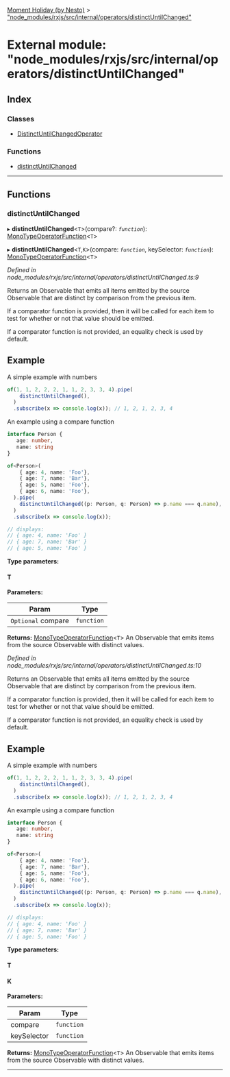 [Moment Holiday (by Nesto)](../README.md) > ["node_modules/rxjs/src/internal/operators/distinctUntilChanged"](../modules/_node_modules_rxjs_src_internal_operators_distinctuntilchanged_.md)

# External module: "node_modules/rxjs/src/internal/operators/distinctUntilChanged"

## Index

### Classes

* [DistinctUntilChangedOperator](../classes/_node_modules_rxjs_src_internal_operators_distinctuntilchanged_.distinctuntilchangedoperator.md)

### Functions

* [distinctUntilChanged](_node_modules_rxjs_src_internal_operators_distinctuntilchanged_.md#distinctuntilchanged)

---

## Functions

<a id="distinctuntilchanged"></a>

###  distinctUntilChanged

▸ **distinctUntilChanged**<`T`>(compare?: *`function`*): [MonoTypeOperatorFunction](../interfaces/_node_modules_rxjs_src_internal_types_.monotypeoperatorfunction.md)<`T`>

▸ **distinctUntilChanged**<`T`,`K`>(compare: *`function`*, keySelector: *`function`*): [MonoTypeOperatorFunction](../interfaces/_node_modules_rxjs_src_internal_types_.monotypeoperatorfunction.md)<`T`>

*Defined in node_modules/rxjs/src/internal/operators/distinctUntilChanged.ts:9*

Returns an Observable that emits all items emitted by the source Observable that are distinct by comparison from the previous item.

If a comparator function is provided, then it will be called for each item to test for whether or not that value should be emitted.

If a comparator function is not provided, an equality check is used by default.

Example
-------

A simple example with numbers

```javascript
of(1, 1, 2, 2, 2, 1, 1, 2, 3, 3, 4).pipe(
    distinctUntilChanged(),
  )
  .subscribe(x => console.log(x)); // 1, 2, 1, 2, 3, 4
```

An example using a compare function

```typescript
interface Person {
   age: number,
   name: string
}

of<Person>(
    { age: 4, name: 'Foo'},
    { age: 7, name: 'Bar'},
    { age: 5, name: 'Foo'},
    { age: 6, name: 'Foo'},
  ).pipe(
    distinctUntilChanged((p: Person, q: Person) => p.name === q.name),
  )
  .subscribe(x => console.log(x));

// displays:
// { age: 4, name: 'Foo' }
// { age: 7, name: 'Bar' }
// { age: 5, name: 'Foo' }
```

**Type parameters:**

#### T 
**Parameters:**

| Param | Type |
| ------ | ------ |
| `Optional` compare | `function` |

**Returns:** [MonoTypeOperatorFunction](../interfaces/_node_modules_rxjs_src_internal_types_.monotypeoperatorfunction.md)<`T`>
An Observable that emits items from the source Observable with distinct values.

*Defined in node_modules/rxjs/src/internal/operators/distinctUntilChanged.ts:10*

Returns an Observable that emits all items emitted by the source Observable that are distinct by comparison from the previous item.

If a comparator function is provided, then it will be called for each item to test for whether or not that value should be emitted.

If a comparator function is not provided, an equality check is used by default.

Example
-------

A simple example with numbers

```javascript
of(1, 1, 2, 2, 2, 1, 1, 2, 3, 3, 4).pipe(
    distinctUntilChanged(),
  )
  .subscribe(x => console.log(x)); // 1, 2, 1, 2, 3, 4
```

An example using a compare function

```typescript
interface Person {
   age: number,
   name: string
}

of<Person>(
    { age: 4, name: 'Foo'},
    { age: 7, name: 'Bar'},
    { age: 5, name: 'Foo'},
    { age: 6, name: 'Foo'},
  ).pipe(
    distinctUntilChanged((p: Person, q: Person) => p.name === q.name),
  )
  .subscribe(x => console.log(x));

// displays:
// { age: 4, name: 'Foo' }
// { age: 7, name: 'Bar' }
// { age: 5, name: 'Foo' }
```

**Type parameters:**

#### T 
#### K 
**Parameters:**

| Param | Type |
| ------ | ------ |
| compare | `function` |
| keySelector | `function` |

**Returns:** [MonoTypeOperatorFunction](../interfaces/_node_modules_rxjs_src_internal_types_.monotypeoperatorfunction.md)<`T`>
An Observable that emits items from the source Observable with distinct values.

___

